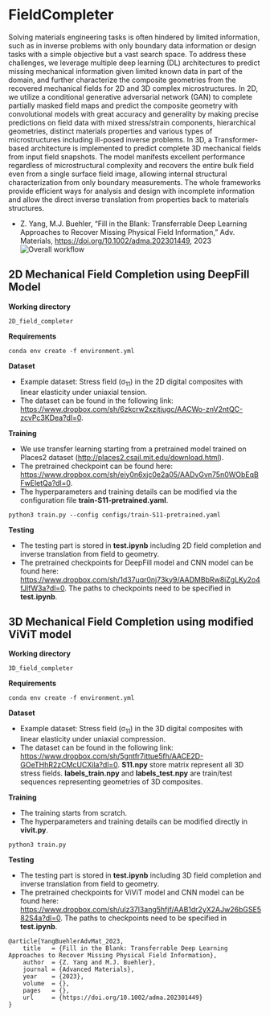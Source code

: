 # FieldCompleter

Solving materials engineering tasks is often hindered by limited information, such as in inverse problems with only boundary data information or design tasks with a simple objective but a vast search space. To address these challenges, we leverage multiple deep learning (DL) architectures to predict missing mechanical information given limited known data in part of the domain, and further characterize the composite geometries from the recovered mechanical fields for 2D and 3D complex microstructures. In 2D, we utilize a conditional generative adversarial network (GAN) to complete partially masked field maps and predict the composite geometry with convolutional models with great accuracy and generality by making precise predictions on field data with mixed stress/strain components, hierarchical geometries, distinct materials properties and various types of microstructures including ill-posed inverse problems. In 3D, a Transformer-based architecture is implemented to predict complete 3D mechanical fields from input field snapshots. The model manifests excellent performance regardless of microstructural complexity and recovers the entire bulk field even from a single surface field image, allowing internal structural characterization from only boundary measurements. The whole frameworks provide efficient ways for analysis and design with incomplete information and allow the direct inverse translation from properties back to materials structures.

- Z. Yang, M.J. Buehler, “Fill in the Blank: Transferrable Deep Learning Approaches to Recover Missing Physical Field Information,” Adv. Materials, https://doi.org/10.1002/adma.202301449, 2023
![Overall workflow](https://github.com/lamm-mit/FieldCompleter/blob/main/Figure.png)

## 2D Mechanical Field Completion using DeepFill Model
**Working directory**
```
2D_field_completer
```
**Requirements**
```
conda env create -f environment.yml
```
**Dataset**
- Example dataset: Stress field (&sigma;<sub>11</sub>) in the 2D digital composites with linear elasticity under uniaxial tension.
- The dataset can be found in the following link: https://www.dropbox.com/sh/6zkcrw2xzjtjugc/AACWo-znV2ntQC-zcvPc3KDea?dl=0.

**Training**
- We use transfer learning starting from a pretrained model trained on Places2 dataset (http://places2.csail.mit.edu/download.html).
- The pretrained checkpoint can be found here: https://www.dropbox.com/sh/eiy0n6xjc0e2a05/AADvGvn75n0WObEqBFwEletQa?dl=0.
- The hyperparameters and training details can be modified via the configuration file **train-S11-pretrained.yaml**.
```
python3 train.py --config configs/train-S11-pretrained.yaml
```

**Testing**
- The testing part is stored in **test.ipynb** including 2D field completion and inverse translation from field to geometry. 
- The pretrained checkpoints for DeepFill model and CNN model can be found here: https://www.dropbox.com/sh/1d37uqr0nj73ky9/AADMBbRw8iZgLKy2o4fJlfW3a?dl=0. The paths to checkpoints need to be specified in **test.ipynb**.

## 3D Mechanical Field Completion using modified ViViT model
**Working directory**
```
3D_field_completer
```
**Requirements**
```
conda env create -f environment.yml
```
**Dataset**
- Example dataset: Stress field (&sigma;<sub>11</sub>) in the 3D digital composites with linear elasticity under uniaxial compression.
- The dataset can be found in the following link: https://www.dropbox.com/sh/5gntfr7ittue5fh/AACE2D-GOeTHhR2zCMcUCXila?dl=0. **S11.npy** store matrix represent all 3D stress fields. **labels_train.npy** and **labels_test.npy** are train/test sequences representing geometries of 3D composites. 

**Training**
- The training starts from scratch.
- The hyperparameters and training details can be modified directly in **vivit.py**.
```
python3 train.py 
```

**Testing**
- The testing part is stored in **test.ipynb** including 3D field completion and inverse translation from field to geometry. 
- The pretrained checkpoints for ViViT model and CNN model can be found here: https://www.dropbox.com/sh/ulz37l3ang5hfjf/AAB1dr2yX2AJw26bGSE582S4a?dl=0. The paths to checkpoints need to be specified in **test.ipynb**.


```
@article{YangBuehlerAdvMat_2023,
    title   = {Fill in the Blank: Transferrable Deep Learning Approaches to Recover Missing Physical Field Information},
    author  = {Z. Yang and M.J. Buehler},
    journal = {Advanced Materials},
    year    = {2023},
    volume  = {},
    pages   = {},
    url     = {https://doi.org/10.1002/adma.202301449}
}
```
